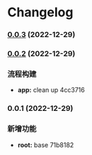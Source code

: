 # Changelog 

### [0.0.3](///compare/v0.0.2...v0.0.3) (2022-12-29)

### [0.0.2](///compare/v0.0.1...v0.0.2) (2022-12-29)

### 流程构建

- **app:** clean up 4cc3716

### 0.0.1 (2022-12-29)

### 新增功能

- **root:** base 71b8182
